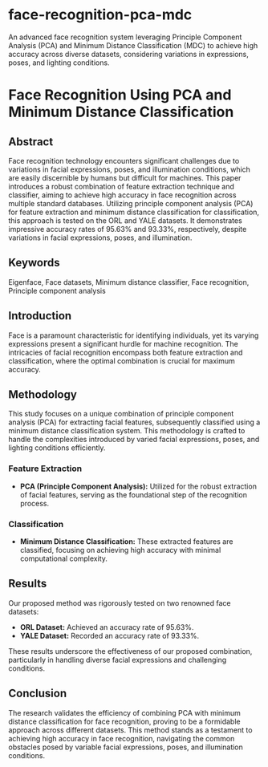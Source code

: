 # face-recognition-pca-mdc
An advanced face recognition system leveraging Principle Component Analysis (PCA) and Minimum Distance Classification (MDC) to achieve high accuracy across diverse datasets, considering variations in expressions, poses, and lighting conditions.

# Face Recognition Using PCA and Minimum Distance Classification

## Abstract
Face recognition technology encounters significant challenges due to variations in facial expressions, poses, and illumination conditions, which are easily discernible by humans but difficult for machines. This paper introduces a robust combination of feature extraction technique and classifier, aiming to achieve high accuracy in face recognition across multiple standard databases. Utilizing principle component analysis (PCA) for feature extraction and minimum distance classification for classification, this approach is tested on the ORL and YALE datasets. It demonstrates impressive accuracy rates of 95.63% and 93.33%, respectively, despite variations in facial expressions, poses, and illumination.

## Keywords
Eigenface, Face datasets, Minimum distance classifier, Face recognition, Principle component analysis

## Introduction
Face is a paramount characteristic for identifying individuals, yet its varying expressions present a significant hurdle for machine recognition. The intricacies of facial recognition encompass both feature extraction and classification, where the optimal combination is crucial for maximum accuracy. 

## Methodology
This study focuses on a unique combination of principle component analysis (PCA) for extracting facial features, subsequently classified using a minimum distance classification system. This methodology is crafted to handle the complexities introduced by varied facial expressions, poses, and lighting conditions efficiently.

### Feature Extraction
- **PCA (Principle Component Analysis):** Utilized for the robust extraction of facial features, serving as the foundational step of the recognition process.

### Classification
- **Minimum Distance Classification:** These extracted features are classified, focusing on achieving high accuracy with minimal computational complexity.

## Results
Our proposed method was rigorously tested on two renowned face datasets:
- **ORL Dataset:** Achieved an accuracy rate of 95.63%.
- **YALE Dataset:** Recorded an accuracy rate of 93.33%.

These results underscore the effectiveness of our proposed combination, particularly in handling diverse facial expressions and challenging conditions.

## Conclusion
The research validates the efficiency of combining PCA with minimum distance classification for face recognition, proving to be a formidable approach across different datasets. This method stands as a testament to achieving high accuracy in face recognition, navigating the common obstacles posed by variable facial expressions, poses, and illumination conditions.

